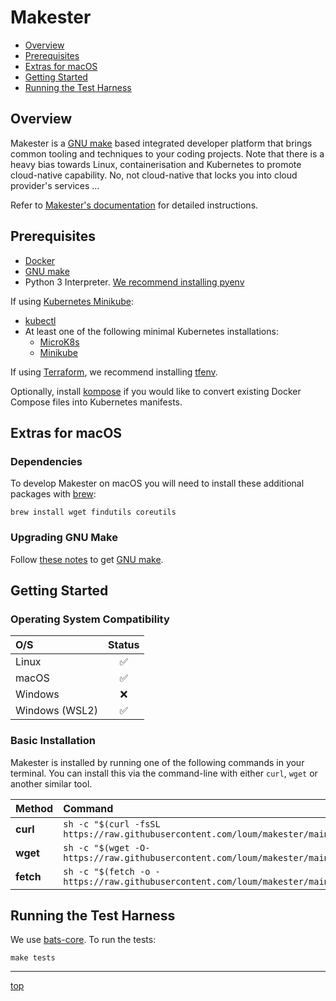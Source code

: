 # Makester

- [Overview](#overview)
- [Prerequisites](#prerequisites)
- [Extras for macOS](#extras-for-macos)
- [Getting Started](#getting-started)
- [Running the Test Harness](#running-the-test-harness)

## Overview

Makester is a [GNU make](https://www.gnu.org/software/make/manual/make.html) based integrated developer platform that brings common tooling and techniques to your coding projects. Note that there is a heavy bias towards Linux, containerisation and Kubernetes to promote cloud-native capability. No, not cloud-native that locks you into cloud provider's services ...

Refer to [Makester's documentation](https://loum.github.io/makester/) for detailed instructions.

## Prerequisites

- [Docker](https://docs.docker.com/install/)
- [GNU make](https://www.gnu.org/software/make/manual/make.html)
- Python 3 Interpreter. [We recommend installing pyenv](https://github.com/pyenv/pyenv)

If using [Kubernetes Minikube](https://kubernetes.io/docs/setup/learning-environment/minikube/):

- [kubectl](https://kubernetes.io/docs/tasks/tools/install-kubectl/)
- At least one of the following minimal Kubernetes installations:
  - [MicroK8s](https://microk8s.io/#install-microk8s)
  - [Minikube](https://kubernetes.io/docs/tasks/tools/install-minikube)

If using [Terraform](https://developer.hashicorp.com/terraform), we recommend installing [tfenv](https://github.com/tfutils/tfenv).

Optionally, install [kompose](https://kompose.io/installation/) if you would like to convert existing Docker Compose files into Kubernetes manifests.

## Extras for macOS

### Dependencies

To develop Makester on macOS you will need to install these additional packages with [brew](https://brew.sh/):

```
brew install wget findutils coreutils
```

### Upgrading GNU Make

Follow [these notes](https://loum.github.io/makester/macos/#upgrading-gnu-make-macos) to get [GNU make](https://www.gnu.org/software/make/manual/make.html).

## Getting Started

### Operating System Compatibility

| O/S            | Status |
| :------------- | :----: |
| Linux          |   ✅   |
| macOS          |   ✅   |
| Windows        |   ❌   |
| Windows (WSL2) |   ✅   |

### Basic Installation

Makester is installed by running one of the following commands in your terminal. You can install this via the
command-line with either `curl`, `wget` or another similar tool.

| Method    | Command                                                                                           |
| :-------- | :------------------------------------------------------------------------------------------------ |
| **curl**  | `sh -c "$(curl -fsSL https://raw.githubusercontent.com/loum/makester/main/tools/install.sh)"`     |
| **wget**  | `sh -c "$(wget -O- https://raw.githubusercontent.com/loum/makester/main/tools/install.sh)"`       |
| **fetch** | `sh -c "$(fetch -o - https://raw.githubusercontent.com/loum/makester/main/tools/install.sh)"`     |

## Running the Test Harness

We use [bats-core](https://bats-core.readthedocs.io/en/stable/). To run the tests:

```
make tests
```

______________________________________________________________________

[top](#makester-common-project-build-and-management-tooling)
